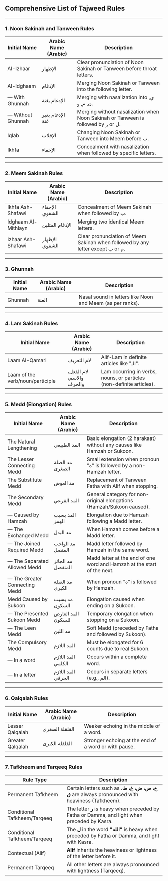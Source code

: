 
## **Comprehensive List of Tajweed Rules**

---

### **1. Noon Sakinah and Tanween Rules**

| Initial Name      | Arabic Name (Arabic) | Description                                                                      |
| ----------------- | -------------------- | -------------------------------------------------------------------------------- |
| Al-Izhaar       | الإظهار              | Clear pronunciation of Noon Sakinah or Tanween before throat letters.            |
| Al-Idghaam        | الإدغام              | Merging Noon Sakinah or Tanween into the following letter.                       |
| — With Ghunnah    |  الإدغام بغنة       | Merging with nasalization into ي, ن, م, و.                                       |
| — Without Ghunnah |  الإدغام بغير غنة   | Merging without nasalization when Noon Sakinah or Tanween is followed by ر or ل. |
| Iqlab             | الإقلاب              | Changing Noon Sakinah or Tanween into Meem before ب.                             |
| Ikhfa             | الإخفاء              | Concealment with nasalization when followed by specific letters.                 |

---

### **2. Meem Sakinah Rules**

| Initial Name         | Arabic Name (Arabic) | Description                                                                    |
| -------------------- | -------------------- | ------------------------------------------------------------------------------ |
| Ikhfa Ash-Shafawi    | الإخفاء الشفوي       | Concealment of Meem Sakinah when followed by ب.                                |
| Idghaam Al-Mithlayn  | الإدغام المثلين      | Merging two identical Meem letters.                                            |
| Izhaar Ash-Shafawi | الإظهار الشفوي       | Clear pronunciation of Meem Sakinah when followed by any letter except ب or م. |

---

### **3. Ghunnah**

| Initial Name | Arabic Name (Arabic) | Description                                               |
| ------------ | -------------------- | --------------------------------------------------------- |
| Ghunnah      | الغنة                | Nasal sound in letters like Noon and Meem (as per ranks). |

---

### **4. Lam Sakinah Rules**

| Initial Name                     | Arabic Name (Arabic)      | Description                                                          |
| -------------------------------- | ------------------------- | -------------------------------------------------------------------- |
| Laam Al-Qamari                   | لام التعريف               | Alif-Lam in definite articles like "الـ".                            |
| Laam of the verb/noun/participle | لام الفعل، والاسم، والحرف | Lam occurring in verbs, nouns, or particles (non-definite articles). |

---

### **5. Medd (Elongation) Rules**

| Initial Name                  | Arabic Name (Arabic) | Description                                                             |
| ----------------------------- | -------------------- | ----------------------------------------------------------------------- |
| The Natural Lengthening       | المد الطبيعي         | Basic elongation (2 harakaat) without any causes like Hamzah or Sukoon. |
| The Lesser Connecting Medd    | مد الصلة الصغرى      | Small extension when pronoun "ه" is followed by a non-Hamzah letter.    |
| The Substitute Medd           | مد العوض             | Replacement of Tanween Fatha with Alif when stopping.                   |
| The Secondary Medd            | المد الفرعي          | General category for non-original elongations (Hamzah/Sukoon caused).   |
| — Caused by Hamzah            | المد بسبب الهمز      | Elongation due to Hamzah following a Madd letter.                       |
| — The Exchanged Medd          |   مد البدل           | When Hamzah comes before a Madd letter.                                 |
| — The Joined Required Medd    |   مد الواجب المتصل   | Madd letter followed by Hamzah in the same word.                        |
| — The Separated Allowed Medd  |   مد الجائز المنفصل  | Madd letter at the end of one word and Hamzah at the start of the next. |
| — The Greater Connecting Medd |   مد الصلة الكبرى    | When pronoun “ه” is followed by Hamzah.                                 |
| Medd Caused by Sukoon         | مد بسبب السكون       | Elongation caused when ending on a Sukoon.                              |
| — The Presented Sukoon Medd   |   المد العارض للسكون | Temporary elongation when stopping on a Sukoon.                         |
| — The Leen Medd               |   مد اللين           | Soft Madd (preceded by Fatha and followed by Sukoon).                   |
| The Compulsory Medd           | المد اللازم          | Must be elongated for 6 counts due to real Sukoon.                      |
| — In a word                   |   المد اللازم الكلمي | Occurs within a complete word.                                          |
| — In a letter                 |   المد اللازم الحرفي | Occurs in separate letters (e.g., الم).                                 |

---

### **6. Qalqalah Rules**

| Initial Name     | Arabic Name (Arabic) | Description                                          |
| ---------------- | -------------------- | ---------------------------------------------------- |
| Lesser Qalqalah  | القلقلة الصغرى       | Weaker echoing in the middle of a word.              |
| Greater Qalqalah | القلقلة الكبرى       | Stronger echoing at the end of a word or with pause. |

---
### **7. Tafkheem and Tarqeeq Rules**

| Rule Type                    | Description                                                                                      |
| ---------------------------- | ------------------------------------------------------------------------------------------------ |
| Permanent Tafkheem           | Certain letters such as **خ، ص، ض، غ، ط، ق** are always pronounced with heaviness (Tafkheem).    |
| Conditional Tafkheem/Tarqeeq | The letter **ر** is heavy when preceded by Fatha or Damma, and light when preceded by Kasra.     |
| Conditional Tafkheem/Tarqeeq | The **ل** in the word **"الله"** is heavy when preceded by Fatha or Damma, and light with Kasra. |
| Contextual (Alif)            | **Alif** inherits the heaviness or lightness of the letter before it.                            |
| Permanent Tarqeeq            | All other letters are always pronounced with lightness (Tarqeeq).                                |
